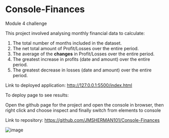 # Console-Finances

Module 4 challenge 

This project involved analysing monthly financial data to calculate:
1. The total number of months included in the dataset.
2. The net total amount of Profit/Losses over the entire period.
3. The average of the **changes** in Profit/Losses over the entire period.
4. The greatest increase in profits (date and amount) over the entire period.
5. The greatest decrease in losses (date and amount) over the entire period.

Link to deployed application: http://127.0.0.1:5500/index.html

To deploy page to see results:

Open the github page for the project and open the console in browser, then right click and choose inspect and finally switch from elements to console

Link to repository: https://github.com/JMSHERMAN101/Console-Finances

![image](https://user-images.githubusercontent.com/107636169/211432544-27bef375-4a7c-4e14-8c2f-94023672d980.png)
